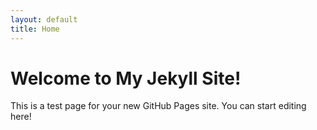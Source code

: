 ```yaml
---
layout: default
title: Home
---
```


# Welcome to My Jekyll Site!

This is a test page for your new GitHub Pages site. You can start editing here!
